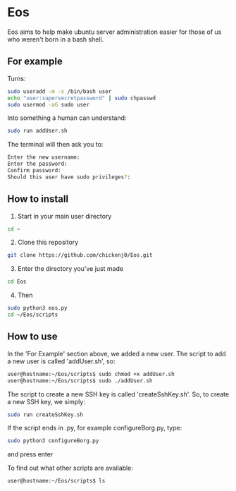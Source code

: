 # Eos
Eos aims to help make ubuntu server administration easier for those of us who weren't born in a bash shell.

## For example
Turns:
``` bash
sudo useradd -m -s /bin/bash user
echo "user:supersecretpassword" | sudo chpasswd
sudo usermod -aG sudo user
```

Into something a human can understand:
``` bash
sudo run addUser.sh
```
The terminal will then ask you to:
```bash
Enter the new username:
Enter the password:
Confirm password:
Should this user have sudo privileges?:
```

## How to install 
1. Start in your main user directory
``` bash
cd ~
```

2. Clone this repository
``` bash
git clone https://github.com/chickenj0/Eos.git
```

3. Enter the directory you've just made
``` bash
cd Eos
```
4. Then 
``` bash
sudo python3 eos.py
cd ~/Eos/scripts
```



## How to use 
In the 'For Example' section above, we added a new user. The script to add a new user is called 'addUser.sh', so:
``` bash
user@hostname:~/Eos/scripts$ sudo chmod +x addUser.sh
user@hostname:~/Eos/scripts$ sudo ./addUser.sh
```

The script to create a new SSH key is called 'createSshKey.sh'. So, to create a new SSH key, we simply: 
```bash
sudo run createSshKey.sh
```

If the script ends in .py, for example configureBorg.py, type:
```bash
sudo python3 configureBorg.py
```
and press enter

To find out what other scripts are available:
```bash
user@hostname:~/Eos/scripts$ ls
```
